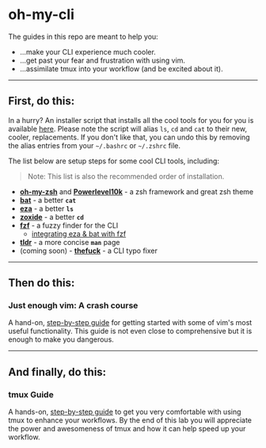 # oh-my-cli

The guides in this repo are meant to help you:
* ...make your CLI experience much cooler.
* ...get past your fear and frustration with using vim.
* ...assimilate tmux into your workflow (and be excited about it).

***

## First, do this:

In a hurry? An installer script that installs all the cool tools for you for you is available [here](scripts/install-cool-tools.sh).  Please note the script will alias `ls`, `cd` and `cat` to their new, cooler, replacements.  If you don't like that, you can undo this by removing the alias entries from your `~/.bashrc` or `~/.zshrc` file.

The list below are setup steps for some cool CLI tools, including:

> Note: This list is also the recommended order of installation.

* **[oh-my-zsh](cool-tools/install-zsh-powerlevel10k-and-plugins.md)** and **[Powerlevel10k](cool-tools/install-zsh-powerlevel10k-and-plugins.md)** - a zsh framework and great zsh theme
* **[bat](cool-tools/bat.md)** - a better **`cat`**
* **[eza](cool-tools/eza.md)** - a better **`ls`**
* **[zoxide](cool-tools/zoxide.md)** - a better **`cd`**
* **[fzf](cool-tools/fzf.md)** - a fuzzy finder for the CLI
  * [integrating eza & bat with fzf](cool-tools/integrating-eza-and-bat-with-fzf.md)
* **[tldr](cool-tools/tldr.md)** - a more concise **`man`** page
* (coming soon) - **[thefuck](cool-tools/thefuck.md)** - a CLI typo fixer

***

## Then do this:

### Just enough vim: A crash course

A hand-on, [step-by-step guide](vim/just-enough-vim-a-crash-course.md) for getting started with some of vim's most useful functionality.  This guide is not even close to comprehensive but it is enough to make you dangerous.

***

## And finally, do this:

### tmux Guide

A hands-on, [step-by-step guide](tmux/tmux-lab.md) to get you very comfortable with using tmux to enhance your workflows.  By the end of this lab you will appreciate the power and awesomeness of tmux and how it can help speed up your workflow.